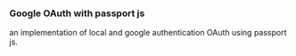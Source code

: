 ### Google OAuth with passport js

an implementation of local and google authentication OAuth using passport js.
